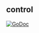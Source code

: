 ## control

[![GoDoc](https://godoc.org/github.com/joyent/containerpilot?status.svg)](https://godoc.org/github.com/joyent/containerpilot/control)
